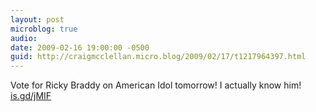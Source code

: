```yaml
---
layout: post
microblog: true
audio: 
date: 2009-02-16 19:00:00 -0500
guid: http://craigmcclellan.micro.blog/2009/02/17/t1217964397.html
---
```

Vote for Ricky Braddy on American Idol tomorrow!  I actually know him! [is.gd/jMIF](http://is.gd/jMIF)
